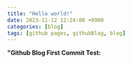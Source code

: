 ```yaml
---
title: "Hello world!"
date: 2023-11-12 12:24:00 +0900
categories: [blog]
tags: [github pages, githubBlog, blog]
---
```


**"Github Blog First Commit Test:**